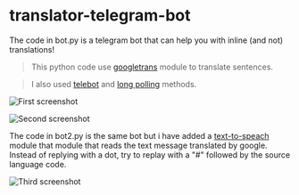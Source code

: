 # translator-telegram-bot

The code in bot.py is a telegram bot that can help you with inline (and not) translations!
>This python code use [googletrans](https://pypi.org/project/googletrans/) module to translate sentences.

>I also used [telebot](https://github.com/eternnoir/pyTelegramBotAPI) and [long polling](https://en.wikipedia.org/wiki/Push_technology#Long_polling) methods.

![First screenshot](https://raw.githubusercontent.com/kingsman96/translator-bot/master/first.png)

![Second screenshot](https://raw.githubusercontent.com/kingsman96/translator-bot/master/second.png)

The code in bot2.py is the same bot but i have added a [text-to-speach](https://gtts.readthedocs.io/en/latest/module.html#) module that module that reads the text message translated by google. Instead of replying with a dot, try to replay with a "#" followed by the source language code.

![Third screenshot](https://raw.githubusercontent.com/kingsman96/translator-bot/master/third.png)
